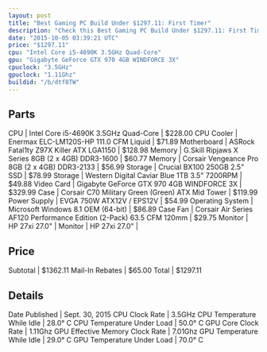 ```yaml
---
layout: post
title: "Best Gaming PC Build Under $1297.11: First Timer"
description: "Check this Best Gaming PC Build Under $1297.11: First Timer. CPU: Intel Core i5-4690K 3.5GHz Quad-Core, CPU Cooler: Enermax ELC-LM120S-HP 111.0 CFM Liquid, Motherboard: AS"
date: "2015-10-05 03:39:21 UTC"
price: "$1297.11"
cpu: "Intel Core i5-4690K 3.5GHz Quad-Core"
gpu: "Gigabyte GeForce GTX 970 4GB WINDFORCE 3X"
cpuclock: "3.5GHz"
gpuclock: "1.11Ghz"
buildid: "/b/dtf8TW"
---
```


## Parts

CPU | Intel Core i5-4690K 3.5GHz Quad-Core | $228.00
CPU Cooler | Enermax ELC-LM120S-HP 111.0 CFM Liquid | $71.89
Motherboard | ASRock Fatal1ty Z97X Killer ATX LGA1150 | $128.98
Memory | G.Skill Ripjaws X Series 8GB (2 x 4GB) DDR3-1600 | $60.77
Memory | Corsair Vengeance Pro 8GB (2 x 4GB) DDR3-2133 | $56.99
Storage | Crucial BX100 250GB 2.5" SSD | $78.99
Storage | Western Digital Caviar Blue 1TB 3.5" 7200RPM | $49.88
Video Card | Gigabyte GeForce GTX 970 4GB WINDFORCE 3X | $329.99
Case | Corsair C70 Military Green (Green) ATX Mid Tower | $119.99
Power Supply | EVGA 750W ATX12V / EPS12V | $54.99
Operating System | Microsoft Windows 8.1 OEM (64-bit) | $86.89
Case Fan | Corsair Air Series AF120 Performance Edition (2-Pack) 63.5 CFM 120mm | $29.75
Monitor | HP 27xi 27.0" | 
Monitor | HP 27xi 27.0" | 

## Price

Subtotal | $1362.11
Mail-In Rebates | $65.00
Total | $1297.11

## Details

Date Published | Sept. 30, 2015
CPU Clock Rate | 3.5GHz
CPU Temperature While Idle | 28.0° C
CPU Temperature Under Load | 50.0° C
GPU Core Clock Rate | 1.11Ghz
GPU Effective Memory Clock Rate | 7.01Ghz
GPU Temperature While Idle | 29.0° C
GPU Temperature Under Load | 70.0° C